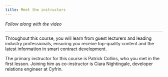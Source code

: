 ```yaml
---
title: Meet the instructors
---
```


_Follow along with the video_

---

<a name="top"></a>

Throughout this course, you will learn from guest lecturers and leading industry professionals, ensuring you receive top-quality content and the latest information in smart contract development.

The primary instructor for this course is Patrick Collins, who you met in the first lesson. Joining him as co-instructor is Ciara Nightingale, developer relations engineer at Cyfrin.
